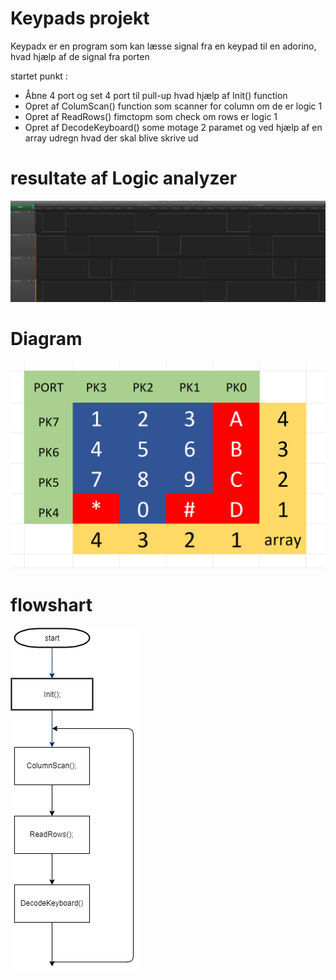 # Keypads projekt

Keypadx er en program som kan læsse signal fra en keypad til en adorino, hvad hjælp af de signal fra porten

startet punkt :

- Åbne 4 port og set 4 port til pull-up hvad hjælp af Init() function
- Opret af ColumScan() function som scanner for column om de er logic 1
- Opret af ReadRows() fimctopm som check om rows er logic 1
- Opret af DecodeKeyboard() some motage 2 paramet og ved hjælp af en array udregn hvad der skal blive skrive ud

# resultate af Logic analyzer

![logic billede](Udklip.PNG)

# Diagram

![diagram](Diagram.PNG)

# flowshart

![Flowshart](maindiagram.png)
